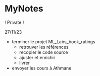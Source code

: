 # MyNotes
! Private !

27/11/23
  - terminer le projet ML_Labs_book_ratings
    - retrouver les références
    - recopier le code source
    - ajuster et enrichir
    - livrer
  - envoyer les cours à Athmane
